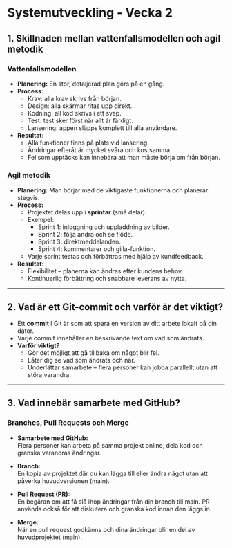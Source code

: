 # Systemutveckling - Vecka 2

## 1. Skillnaden mellan vattenfallsmodellen och agil metodik

### Vattenfallsmodellen
- **Planering:** En stor, detaljerad plan görs på en gång.  
- **Process:**  
  - Krav: alla krav skrivs från början.  
  - Design: alla skärmar ritas upp direkt.  
  - Kodning: all kod skrivs i ett svep.  
  - Test: test sker först när allt är färdigt.  
  - Lansering: appen släpps komplett till alla användare.  
- **Resultat:**  
  - Alla funktioner finns på plats vid lansering.  
  - Ändringar efteråt är mycket svåra och kostsamma.  
  - Fel som upptäcks kan innebära att man måste börja om från början.  

### Agil metodik
- **Planering:** Man börjar med de viktigaste funktionerna och planerar stegvis.  
- **Process:**  
  - Projektet delas upp i **sprintar** (små delar).  
  - Exempel:  
    - Sprint 1: inloggning och uppladdning av bilder.  
    - Sprint 2: följa andra och se flöde.  
    - Sprint 3: direktmeddelanden.  
    - Sprint 4: kommentarer och gilla-funktion.  
  - Varje sprint testas och förbättras med hjälp av kundfeedback.  
- **Resultat:**  
  - Flexibilitet – planerna kan ändras efter kundens behov.  
  - Kontinuerlig förbättring och snabbare leverans av nytta.  

---

## 2. Vad är ett Git-commit och varför är det viktigt?

- Ett **commit** i Git är som att spara en version av ditt arbete lokalt på din dator.  
- Varje commit innehåller en beskrivande text om vad som ändrats.  
- **Varför viktigt?**  
  - Gör det möjligt att gå tillbaka om något blir fel.  
  - Låter dig se vad som ändrats och när.  
  - Underlättar samarbete – flera personer kan jobba parallellt utan att störa varandra.  

---

## 3. Vad innebär samarbete med GitHub?  
### Branches, Pull Requests och Merge

- **Samarbete med GitHub:**  
  Flera personer kan arbeta på samma projekt online, dela kod och granska varandras ändringar.  

- **Branch:**  
  En kopia av projektet där du kan lägga till eller ändra något utan att påverka huvudversionen (main).  

- **Pull Request (PR):**  
  En begäran om att få slå ihop ändringar från din branch till main. PR används också för att diskutera och granska kod innan den läggs in.  

- **Merge:**  
  När en pull request godkänns och dina ändringar blir en del av huvudprojektet (main).  
